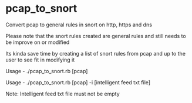 # pcap_to_snort
Convert pcap to general rules in snort on http, https and dns

Please note that the snort rules created are general rules and still needs to be improve on or modified

Its kinda save time by creating a list of snort rules from pcap and up to the user to see fit in modifying it

Usage - ./pcap_to_snort.rb [pcap]

Usage - ./pcap_to_snort.rb [pcap] -i [intelligent feed txt file]

Note: Intelligent feed txt file must not be empty

